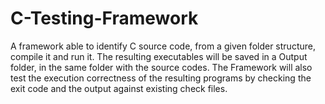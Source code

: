 # C-Testing-Framework

A framework able to identify C source code, from a given folder structure,
compile it and run it. The resulting executables will be saved in a Output folder, in the same folder with the source codes.
The Framework will also test the execution correctness of the resulting programs by checking the exit code and the output against existing check files.
